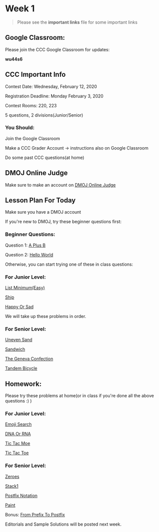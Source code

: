 # Week 1

> Please see the **important links** file for some important links

## Google Classroom: 

Please join the CCC Google Classroom for updates: 

**wu44s6** 

## CCC Important Info

Contest Date: Wednesday, February 12, 2020

Registration Deadline: Monday February 3, 2020

Contest Rooms: 220, 223

5 questions, 2 divisions(Junior/Senior)

### You Should: 

Join the Google Classroom

Make a CCC Grader Account -> instructions also on Google Classroom

Do some past CCC questions(at home)

## DMOJ Online Judge

Make sure to make an account on [DMOJ Online Judge](https://dmoj.ca/)

## Lesson Plan For Today

Make sure you have a DMOJ account

If you're new to DMOJ, try these beginner questions first: 

### Beginner Questions: 

Question 1: [A Plus B](https://dmoj.ca/problem/aplusb)

Question 2: [Hello World](https://dmoj.ca/problem/helloworld)

Otherwise, you can start trying one of these in class questions: 

### For Junior Level: 

[List Minimum(Easy)](https://dmoj.ca/problem/bf1easy) 

[Ship](https://dmoj.ca/problem/seed1) 

[Happy Or Sad](https://dmoj.ca/problem/ccc15j2) 

We will take up these problems in order. 

### For Senior Level: 

[Uneven Sand](https://dmoj.ca/problem/seed2)

[Sandwich](https://dmoj.ca/problem/sandwich)

[The Geneva Confection](https://dmoj.ca/problem/ccc14s3)

[Tandem Bicycle](https://dmoj.ca/problem/ccc16s2)

## Homework: 

Please try these problems at home(or in class if you're done all the above questions :) )

### For Junior Level: 

[Emoji Search](https://dmoj.ca/problem/emojisearch)

[DNA Or RNA](https://dmoj.ca/problem/dmopc18c6p1)

[Tic Tac Moe](https://dmoj.ca/problem/gfssoc1j4)

[Tic Tac Toe](https://dmoj.ca/problem/hkccc08j4)

### For Senior Level: 

[Zeroes](https://dmoj.ca/problem/dmopc16c2p4)

[Stack1](https://dmoj.ca/problem/gfssoc1j4)

[Postfix Notation](https://dmoj.ca/problem/postfix)

[Paint](https://dmoj.ca/problem/pacnw16h)

Bonus: [From Prefix To Postfix](https://dmoj.ca/problem/ccc08j4)

Editorials and Sample Solutions will be posted next week. 